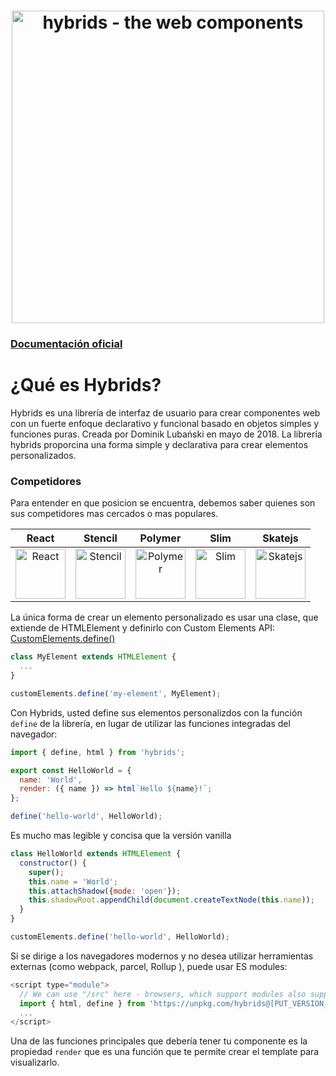 <h1 align="center">
  <img alt="hybrids - the web components" src="https://raw.githubusercontent.com/hybridsjs/hybrids/master/docs/assets/hybrids-full-logo.svg?sanitize=true" width="500" align="center">
  <br/>
</h1>

### [Documentación oficial](https://hybrids.js.org/)

# ¿Qué es Hybrids?
Hybrids es una librería de interfaz de usuario para crear componentes web con un fuerte enfoque declarativo y funcional basado en objetos simples y funciones puras. Creada por Dominik Lubański en mayo de 2018.
La librería hybrids proporcina una forma simple y declarativa para crear elementos personalizados. 

### Competidores
Para entender en que posicion se encuentra, debemos saber quienes son sus competidores mas cercados o mas populares.

| React | Stencil | Polymer | Slim | Skatejs |
|     :---:      |      :---:      |     :---:      |     :---:      |     :---:      |
| <img alt="React" src="https://cdn4.iconfinder.com/data/icons/logos-3/600/React.js_logo-512.png" width="80" />  | <img alt="Stencil" src="https://s3.amazonaws.com/media-p.slid.es/uploads/249891/images/6369783/Screen_Shot_2019-07-18_at_6.59.32_AM.png" width="80" />  | <img alt="Polymer" src="https://upload.wikimedia.org/wikipedia/commons/6/69/Polymer_Project_logo.png" width="80" /> | <img alt="Slim" src="https://avatars2.githubusercontent.com/u/39967650?s=200&v=4" width="80" />  | <img alt="Skatejs" src="https://avatars0.githubusercontent.com/u/7636121?s=280&v=4" width="80" /> |

La única forma de crear un elemento personalizado es usar una clase, que extiende de HTMLElement y definirlo con Custom Elements API: [CustomElements.define()](https://developer.mozilla.org/es/docs/Web/API/CustomElementRegistry/define)

``` js
class MyElement extends HTMLElement {
  ...
}

customElements.define('my-element', MyElement);
```

Con Hybrids, usted define sus elementos personalizdos con la función `define` de la librería, en lugar de utilizar las funciones integradas del navegador:

``` js
import { define, html } from 'hybrids';

export const HelloWorld = {
  name: 'World',
  render: ({ name }) => html`Hello ${name}!`;
};

define('hello-world', HelloWorld);
```

Es mucho mas legible y concisa que la versión vanilla

``` js
class HelloWorld extends HTMLElement {
  constructor() {
    super();
    this.name = 'World';
    this.attachShadow({mode: 'open'});
    this.shadowRoot.appendChild(document.createTextNode(this.name));
  }
}

customElements.define('hello-world', HelloWorld);
```

Si se dirige a los navegadores modernos y no desea utilizar herramientas externas (como webpack, parcel, Rollup ), puede usar ES modules:

```js
<script type="module">
  // We can use "/src" here - browsers, which support modules also support ES2015
  import { html, define } from 'https://unpkg.com/hybrids@[PUT_VERSION_HERE:x.x.x]/src';
  ...
</script>
```

Una de las funciones principales que debería tener tu componente es la propiedad `render` que es una función que te permite crear el template para visualizarlo.
